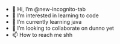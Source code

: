 - 👋 Hi, I’m @new-incognito-tab
- 👀 I’m interested in learning to code
- 🌱 I’m currently learning java
- 💞️ I’m looking to collaborate on dunno yet
- 📫 How to reach me shh

<!---
new-incognito-tab/new-incognito-tab is a ✨ special ✨ repository because its `README.md` (this file) appears on your GitHub profile.
You can click the Preview link to take a look at your changes.
--->
